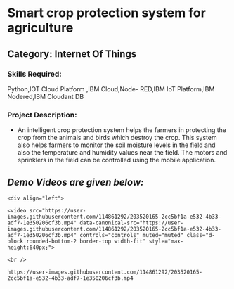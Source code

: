 
<h1>Smart crop protection system for agriculture </h1>

<h2>Category: Internet Of Things</h2>

<h3>Skills Required:</h3>

Python,IOT Cloud Platform ,IBM Cloud,Node- RED,IBM IoT Platform,IBM Nodered,IBM Cloudant DB

<h3>Project Description:</h3>

<ul>

  <li> An intelligent crop protection system helps the farmers in protecting the crop from the animals and birds which destroy the crop. This system also helps farmers to monitor the soil moisture levels in the field and also the temperature and humidity values near the field. The motors and sprinklers in the field can be controlled using the mobile application.</li>

  
</ul>

<h2><em><strong>Demo Videos are given below:</strong></em></h2>



    <div align="left">

    <video src="https://user-images.githubusercontent.com/114861292/203520165-2cc5bf1a-e532-4b33-adf7-1e350206cf3b.mp4" data-canonical-src="https://user-images.githubusercontent.com/114861292/203520165-2cc5bf1a-e532-4b33-adf7-1e350206cf3b.mp4" controls="controls" muted="muted" class="d-block rounded-bottom-2 border-top width-fit" style="max-height:640px;">

  </video>

    <br />
  </video>




    
    https://user-images.githubusercontent.com/114861292/203520165-2cc5bf1a-e532-4b33-adf7-1e350206cf3b.mp4
